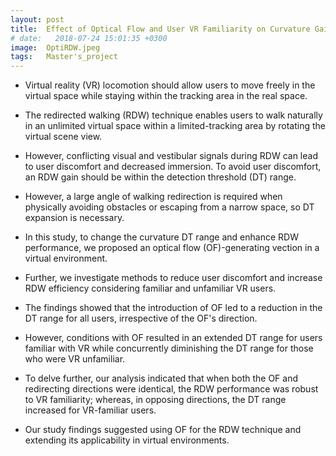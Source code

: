 ```yaml
---
layout: post
title:  Effect of Optical Flow and User VR Familiarity on Curvature Gain Thresholds for Redirected Walking
# date:   2018-07-24 15:01:35 +0300
image:  OptiRDW.jpeg
tags:   Master's_project
---
```


* Virtual reality (VR) locomotion should allow users to move freely in the virtual space while staying within the tracking area in the real space. 

* The redirected walking (RDW) technique enables users to walk naturally in an unlimited virtual space within a limited-tracking area by rotating the virtual scene view. 

* However, conflicting visual and vestibular signals during RDW can lead to user discomfort and decreased immersion. To avoid user discomfort, an RDW gain should be within the detection threshold (DT) range. 

* However, a large angle of walking redirection is required when physically avoiding obstacles or escaping from a narrow space, so DT expansion is necessary. 

* In this study, to change the curvature DT range and enhance RDW performance, we proposed an optical flow (OF)-generating vection in a virtual environment. 

* Further, we investigate methods to reduce user discomfort and increase RDW efficiency considering familiar and unfamiliar VR users. 

* The findings showed that the introduction of OF led to a reduction in the DT range for all users, irrespective of the OF's direction. 

* However, conditions with OF resulted in an extended DT range for users familiar with VR while concurrently diminishing the DT range for those who were VR unfamiliar. 

* To delve further, our analysis indicated that when both the OF and redirecting directions were identical, the RDW performance was robust to VR familiarity; whereas, in opposing directions, the DT range increased for VR-familiar users. 

* Our study findings suggested using OF for the RDW technique and extending its applicability in virtual environments.